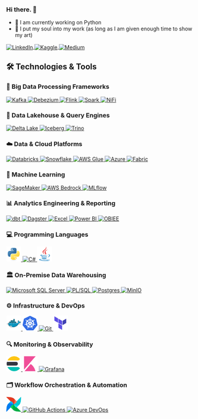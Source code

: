 ### Hi there. 👋
- 🔭 I am currently working on Python
- 🌱 I put my soul into my work (as long as I am given enough time to show my art)

<p align="left">
  <a href="https://www.linkedin.com/in/hasan-%C3%A7atalg%C3%B6l-953365206/" target="_blank">
    <img align="center" src="https://raw.githubusercontent.com/rahuldkjain/github-profile-readme-generator/master/src/images/icons/Social/linked-in-alt.svg" alt="LinkedIn" height="30" width="40" />
  </a>
  <a href="https://www.kaggle.com/hasancatalgol" target="_blank">
    <img align="center" src="https://raw.githubusercontent.com/rahuldkjain/github-profile-readme-generator/master/src/images/icons/Social/kaggle.svg" alt="Kaggle" height="30" width="40" />
  </a>
  <a href="https://medium.com/@hasancatalgol" target="_blank">
    <img align="center" src="https://raw.githubusercontent.com/rahuldkjain/github-profile-readme-generator/master/src/images/icons/Social/medium.svg" alt="Medium" height="30" width="40" />
  </a>
</p>

## 🛠️ Technologies & Tools

### 🚀 Big Data Processing Frameworks
<p align="left">
  <a href="https://kafka.apache.org/" target="_blank">
    <img src="https://cdn.iconscout.com/icon/free/png-256/free-kafka-icon-download-in-svg-png-gif-file-formats--logo-brand-world-logos-vol-1-pack-icons-282292.png" alt="Kafka" width="40" height="40"/>
  </a>
  <a href="https://debezium.io/" target="_blank">
    <img src="https://encrypted-tbn0.gstatic.com/images?q=tbn:ANd9GcQhgJU7oP6_rE9CsdXB3aiT20-t_aWsd700oQ&s" alt="Debezium" width="40" height="40"/>
  </a>
  <a href="https://flink.apache.org/" target="_blank">
    <img src="https://encrypted-tbn0.gstatic.com/images?q=tbn:ANd9GcSnv7ifl2_Rvz3Za9Phpw3hmjOQsaalL7eCzA&s" alt="Flink" width="40" height="40"/>
  </a>
  <a href="https://spark.apache.org/" target="_blank">
    <img src="https://encrypted-tbn0.gstatic.com/images?q=tbn:ANd9GcQpYjJum800-sDfZz-8yznUui_7lUYzeoFOcg&s" alt="Spark" width="40" height="40"/>
  </a>
  <a href="https://nifi.apache.org/" target="_blank">
    <img src="https://images.icon-icons.com/2699/PNG/512/apache_nifi_logo_icon_168614.png" alt="NiFi" width="40" height="50"/>
  </a>
</p>

### 💾 Data Lakehouse & Query Engines
<p align="left">
  <a href="https://delta.io/" target="_blank">
    <img src="https://media.licdn.com/dms/image/v2/C4D12AQFz46jU4sd9tQ/article-cover_image-shrink_600_2000/article-cover_image-shrink_600_2000/0/1653461550378?e=2147483647&v=beta&t=XOV8JCfydrnFwHW4Cbe23Ipg0zw2VNAcdEZ7XmI8Hac" alt="Delta Lake" width="170" height="40"/>
  </a>
  <a href="https://iceberg.apache.org/" target="_blank">
    <img src="https://upload.wikimedia.org/wikipedia/commons/thumb/9/95/Apache_Iceberg_Logo.svg/2560px-Apache_Iceberg_Logo.svg.png" alt="Iceberg" width="140" height="40"/>
  </a>
  <a href="https://trino.io/" target="_blank">
    <img src="https://upload.wikimedia.org/wikipedia/commons/thumb/5/57/Trino-logo-w-bk.svg/1200px-Trino-logo-w-bk.svg.png" alt="Trino" width="80" height="40"/>
  </a>
</p>

### ☁️ Data & Cloud Platforms
<p align="left">
  <a href="https://databricks.com/" target="_blank">
    <img src="https://synd.io/wp-content/uploads/2022/05/databricks-1.png" alt="Databricks" width="110" height="40"/>
  </a>
  <a href="https://www.snowflake.com/" target="_blank">
    <img src="https://encrypted-tbn0.gstatic.com/images?q=tbn:ANd9GcQiqSAnOUn5yvQCgI6RRlpJnjTjzRvKdoTONW22v-Tfno5rBgyHptOLd2hdj3DuUfEIFw&usqp=CAU" alt="Snowflake" width="140" height="40"/>
  </a>
  <a href="https://aws.amazon.com/glue/" target="_blank">
    <img src="https://cdn.jsdelivr.net/npm/simple-icons@v7/icons/amazonaws.svg" alt="AWS Glue" width="40" height="40"/>
  </a>
  <a href="https://azure.microsoft.com/tr-tr" target="_blank">
    <img src="https://encrypted-tbn0.gstatic.com/images?q=tbn:ANd9GcRtm8uRc444DV-6FHChD5VKWkSNspoAOTbYUQ&s" alt="Azure" width="40" height="40"/>
  </a>
  <a href="https://azure.microsoft.com/tr-tr/pricing/details/microsoft-fabric/" target="_blank">
    <img src="https://static.wikia.nocookie.net/logopedia/images/a/aa/Microsoft_Fabric_2023.svg/revision/latest/scale-to-width-down/200?cb=20230528223239" alt="Fabric" width="40" height="40"/>
  </a>
</p>

### 🤖 Machine Learning
<p align="left">
  <a href="https://aws.amazon.com/sagemaker/" target="_blank">
    <img src="https://miro.medium.com/v2/resize:fit:512/1*2VrAFwGLDTenUIOKqmksEg.png" alt="SageMaker" width="40" height="40"/>
  </a>
  <a href="https://aws.amazon.com/bedrock/" target="_blank">
    <img src="https://www.outsystems.com/Forge_CW/_image.aspx/Q8LvY--6WakOw9afDCuuGQ_Q2qNoQaT-xrNXdmgM4dI=/aws-bedrock-connector-2023-01-04%2000-00-00-2025-03-07%2012-01-34" alt="AWS Bedrock" width="40" height="40"/>
  </a>
  <a href="https://mlflow.org/" target="_blank">
    <img src="https://miro.medium.com/v2/resize:fit:750/0*0e0rrfSvf7lXxdHR.png" alt="MLflow" width="100" height="40"/>
  </a>
</p>

### 📊 Analytics Engineering & Reporting
<p align="left">
  <a href="https://www.getdbt.com/" target="_blank">
    <img src="https://cdn.jsdelivr.net/npm/simple-icons@v7/icons/dbt.svg" alt="dbt" width="40" height="40"/>
  </a>
  <a href="https://dagster.io/" target="_blank">
    <img src="https://raw.githubusercontent.com/dagster-io/dagster/master/images/dagster_icon.svg" alt="Dagster" width="40" height="40"/>
  </a>
  <a href="https://www.microsoft.com/en-us/microsoft-365/excel" target="_blank">
    <img src="https://cdn.jsdelivr.net/npm/simple-icons@v7/icons/microsoftexcel.svg" alt="Excel" width="40" height="40"/>
  </a>
  <a href="https://powerbi.microsoft.com/" target="_blank">
    <img src="https://cdn.jsdelivr.net/npm/simple-icons@v7/icons/microsoftpowerbi.svg" alt="Power BI" width="40" height="40"/>
  </a>
  <a href="https://www.oracle.com/analytics/obiee/" target="_blank">
    <img src="https://cdn.jsdelivr.net/npm/simple-icons@v7/icons/oracle.svg" alt="OBIEE" width="40" height="40"/>
  </a>
</p>

### 💻 Programming Languages
<p align="left">
  <a href="https://www.python.org/" target="_blank">
    <img src="https://raw.githubusercontent.com/devicons/devicon/master/icons/python/python-original.svg" alt="Python" width="40" height="40"/>
  </a>
  <a href="https://docs.microsoft.com/dotnet/csharp/" target="_blank">
    <img src="https://cdn.jsdelivr.net/npm/simple-icons@v7/icons/csharp.svg" alt="C#" width="40" height="40"/>
  </a>
  <a href="https://www.java.com/" target="_blank">
    <img src="https://raw.githubusercontent.com/devicons/devicon/master/icons/java/java-original.svg" alt="Java" width="40" height="40"/>
  </a>
</p>

### 🏛️ On-Premise Data Warehousing
<p align="left">
  <a href="https://docs.microsoft.com/sql/t-sql/" target="_blank">
    <img src="https://encrypted-tbn0.gstatic.com/images?q=tbn:ANd9GcRwKXHMyMBX4vEkmdyLmZVKK9_Qs8wZX24dWw&s" alt="Microsoft SQL Server" width="40" height="40"/>
  </a>
  <a href="https://www.oracle.com/database/technologies/appdev/plsql.html" target="_blank">
    <img src="https://images.icon-icons.com/2699/PNG/512/oracle_logo_icon_168918.png" alt="PL/SQL" width="40" height="40"/>
  </a>
  <a href="https://www.postgresql.org/" target="_blank">
    <img src="https://www.iconsdb.com/icons/preview/royal-azure-blue/postgresql-xxl.png" alt="Postgres" width="40" height="40"/>
  </a>
  <a href="https://min.io/" target="_blank">
    <img src="https://cdn.worldvectorlogo.com/logos/minio-1.svg" alt="MinIO" width="40" height="40"/>
  </a>
</p>

### ⚙️ Infrastructure & DevOps
<p align="left">
  <a href="https://www.docker.com/" target="_blank">
    <img src="https://raw.githubusercontent.com/devicons/devicon/master/icons/docker/docker-original.svg" alt="Docker" width="40" height="40"/>
  </a>
  <a href="https://kubernetes.io/" target="_blank">
    <img src="https://raw.githubusercontent.com/devicons/devicon/master/icons/kubernetes/kubernetes-plain.svg" alt="Kubernetes" width="40" height="40"/>
  </a>
  <a href="https://git-scm.com/" target="_blank">
    <img src="https://www.vectorlogo.zone/logos/git-scm/git-scm-icon.svg" alt="Git" width="40" height="40"/>
  </a>
  <a href="https://www.terraform.io/" target="_blank">
    <img src="https://raw.githubusercontent.com/devicons/devicon/master/icons/terraform/terraform-original.svg" alt="Terraform" width="40" height="40"/>
  </a>
</p>

### 🔍 Monitoring & Observability
<p align="left">
  <a href="https://www.elastic.co/elasticsearch/" target="_blank">
    <img src="https://raw.githubusercontent.com/devicons/devicon/master/icons/elasticsearch/elasticsearch-original.svg" alt="Elasticsearch" width="40" height="40"/>
  </a>
  <a href="https://www.elastic.co/kibana/" target="_blank">
    <img src="https://raw.githubusercontent.com/devicons/devicon/master/icons/kibana/kibana-plain.svg" alt="Kibana" width="40" height="40"/>
  </a>
  <a href="https://grafana.com/" target="_blank">
    <img src="https://cdn.jsdelivr.net/npm/simple-icons@v7/icons/grafana.svg" alt="Grafana" width="40" height="40"/>
  </a>
</p>

### 🗂️ Workflow Orchestration & Automation
<p align="left">
  <a href="https://airflow.apache.org/" target="_blank">
    <img src="https://raw.githubusercontent.com/devicons/devicon/master/icons/apacheairflow/apacheairflow-original.svg" alt="Airflow" width="40" height="40"/>
  </a>
  <a href="https://github.com/features/actions" target="_blank">
    <img src="https://cdn.jsdelivr.net/npm/simple-icons@v7/icons/githubactions.svg" alt="GitHub Actions" width="40" height="40"/>
  </a>
  <a href="https://azure.microsoft.com/services/devops/" target="_blank">
    <img src="https://cdn.jsdelivr.net/npm/simple-icons@v7/icons/azuredevops.svg" alt="Azure DevOps" width="40" height="40"/>
  </a>
</p>
